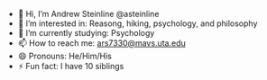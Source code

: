 - 👋 Hi, I’m Andrew Steinline @asteinline
- 👀 I’m interested in: Reasong, hiking, psychology, and philosophy
- 🌱 I’m currently studying: Psychology
- 📫 How to reach me: ars7330@mavs.uta.edu
- 😄 Pronouns: He/Him/His
- ⚡ Fun fact: I have 10 siblings 

<!---
asteinline/asteinline is a ✨ special ✨ repository because its `README.md` (this file) appears on your GitHub profile.
You can click the Preview link to take a look at your changes.
--->
